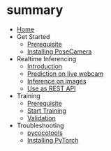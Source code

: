 # summary

* [Home](../)
* Get Started
  * [Prerequisite](../more-details/getting-started/)
  * [Installing PoseCamera](../more-details/getting-started/#installation)
* Realtime Inferencing
  * [Introduction](../more-details/realtime-inferencing.md)
  * [Prediction on live webcam](../more-details/realtime-inferencing.md#prediction-on-live-webcam)
  * [Inference on images](../more-details/realtime-inferencing.md#inference-on-images)
  * [Use as REST API](../more-details/realtime-inferencing.md#use-as-rest-api)
* Training
  * [Prerequisite](../more-details/getting-started/training.md#prerequisites)
  * [Start Training](../more-details/getting-started/training.md#start-training)
  * [Validation](../more-details/getting-started/training.md#validation)
* Troubleshooting
  * [pycocotools](../more-details/troubleshooting.md#pycocotools)
  * [Installing PyTorch](../more-details/troubleshooting.md#installing-pytorch)

